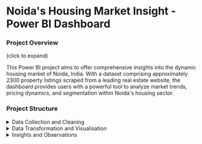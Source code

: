 <h1>Noida's Housing Market Insight - Power BI Dashboard </h1>


### Project Overview
(click to expand)

This Power BI project aims to offer comprehensive insights into the dynamic housing market of Noida, India. With a dataset comprising approximately 2300 property listings scraped from a leading real estate website, the dashboard provides users with a powerful tool to analyze market trends, pricing dynamics, and segmentation within Noida's housing sector.


### Project Structure

<details>
<summary>   Data Collection and Cleaning </summary>
   
### Data Collection and Cleaning


## Data Collection

Data was collected using Python through API scraping, resulting in a dataset with the following fields:

- Property ID
- URL
- Price
- Price per Square Foot
- Bedroom Count
- Carpet Area
- Developer Name
- Location SEO Name
- Project Name
- Geographical Coordinates
- Possession Status
- Ownership Type
- Transaction Type
- Floor Number
- Number of Balconies
- Number of Bathrooms
- Furnishing Details
- Facing Direction
- Additional Room Details
- Availability Date
- Prime Location Indicator
- Luxury Amenities
- Property Title
- City Name

### Cleaning Process

During the cleaning process, several steps were undertaken:

- **Missing Values Handling**: Rows with missing price information were removed. For other columns, missing values were addressed using a combination of techniques such as imputation based on adjacent columns, interpolation, and manual verification.
  
- **Standardization of Units**: Area measurements were initially provided in different units (e.g., square meters, square yards). These units were standardized to square feet to maintain uniformity across the dataset.

- **Data Verification**: Discrepancies and unrealistic values were identified through careful verification using domain knowledge, external sources, and logical assessments. Erroneous values were corrected or flagged for further investigation.

The final dataset includes the following columns:

- Area
- Balconies
- Bathroom
- BHK (Bedroom, Hall, Kitchen)
- Developer Name
- Floor No.
- Furnished Status
- Latitude & Longitude
- Location
- Possession Status
- Price & Price per sq feet
- Project Name
- Property Type
- Segment (Derived)
- Transaction Type




</details>



<details>
<summary>   Data Transformation and Visualisation </summary>
   
## Data Loading and Transformation

#### Transformation Steps 

In Power BI, various transformations were applied to the dataset, including:

- **Segment Creation**: Utilizing DAX expressions, a custom segment was derived based on the price per square foot.
- The segmentation categorizes properties into three groups based on the criteria adopted from the real estate website 99acres:

-Premium: Properties with a price per square foot of 6000 or higher.
-Affordable: Properties with a price per square foot of 5000 or lower.
-Mid-Segment: Properties with a price per square foot between 5000 and 6000.

### Dashboard Components

#### Overview Page

The overview page features an assortment of interactive elements, including:

- **Average Price Card**: Providing a snapshot of the mean property price in Crores.
- **Average Price Per Sq Feet Card**: Displaying the average price per square foot.
- **Property Prices by BHK**: A horizontal bar chart segmented by BHK configuration, offering insights into the distribution of prices across different property types.
- **Transaction Type Pie Chart**: Illustrating the proportion of resale vs. new properties. 
- **Segment Pie Chart**: Depicting the distribution of properties across market segments (e.g., 'Premium', 'Affordable', 'Mid-Segment')
- **Segmentation by Possession Status**: A pie chart showing the proportion of Ready to Move vs. Under Construction properties.
- **Developer and Project Price Lists**: Presenting property prices alongside developer/project names with shaded price columns, allowing users to compare pricing across different projects and developers.
  - The shading in the price column of the developer and project tables forms a gradient based on the corresponding price per square foot. Darker shades represent higher 
    prices per square foot, gradually transitioning to lighter shades for lower prices per square foot. This gradient provides users with a clear visual indication of price 
    variations across properties.
- **Parameters: Average Price/ Average Price per Sqft**: Users can toggle between these parameters, influencing the data displayed on the charts accordingly. 
- **Filters:**
  - BHK configuration
  - Area range
  - Location within Noida
  - Market segment

- **Clear Filters Button**: A user-friendly feature enabling the reset of dashboard filters to default settings, enhancing usability and navigation.

<img width="647" alt="image" src="https://github.com/Shreya971309/Real-Estate-Data-Analysis-and-Visualization/assets/156785157/fc4a6cf9-b05e-444e-9487-0be47d296a2a">


#### Map Page

The map page offers a geospatial perspective of the Noida housing market, featuring:

- **Bubble Map**: Displaying locality markers sized by average price or price per square foot. This allows spatial analysis and identification of hotspots.
- **Filters and Parameters**: Similar to the overview page, enabling users to drill down into specific localities and explore detailed insights tailored to their needs and preferences.
<img width="649" alt="image" src="https://github.com/Shreya971309/Real-Estate-Data-Analysis-and-Visualization/assets/156785157/c84d598e-af2a-4cb6-9272-c66f9734703b">

  
</details>
  
<details>
<summary>  Insights and Observations </summary>

## Insights and Observations

#### Average Price and Average Price Per Sq Foot
- The average price of properties in Noida stands at ₹1.27 Crore, with an average price per square foot of ₹7,637.
- Among various configurations, 5BHK properties command the highest average price at ₹4.62 Crore, followed by 3BHK properties dominating the housing sector with an average price of ₹1.50 Crore. Meanwhile, 2BHK properties average at ₹66 lakhs, and 1BHK properties at ₹28 lakhs.

#### Transaction Type
- Resale properties dominate the market, constituting 87.64% of transactions, while new properties account for only 12.36%. This dominance of resale transactions suggests a mature market with a higher turnover of existing properties.

#### Possession Status
- The majority of properties (84.79%) are ready to move, indicating a preference among buyers for properties that are completed and available for immediate occupancy. Only 15.21% of properties are under construction.
- This preference for ready-to-move-in properties could stem from buyers' desire for immediate occupancy, assurance of quality, and the avoidance of potential construction delays commonly observed in the Noida market.

#### Prices of Projects
- Prices of projects vary widely, with some luxury projects commanding prices as high as ₹9.42 Crore. Most luxury project developers tend to focus on a single flagship project.


#### Localities
- Certain localities such as Sector 15, Golf Course, Sector 94, and Sector 43 command some of the highest prices per square foot, indicating premium locations with high demand.
- On the other hand, localities like Sector 87, 88, and 89 are on the lower end.

    </details>



